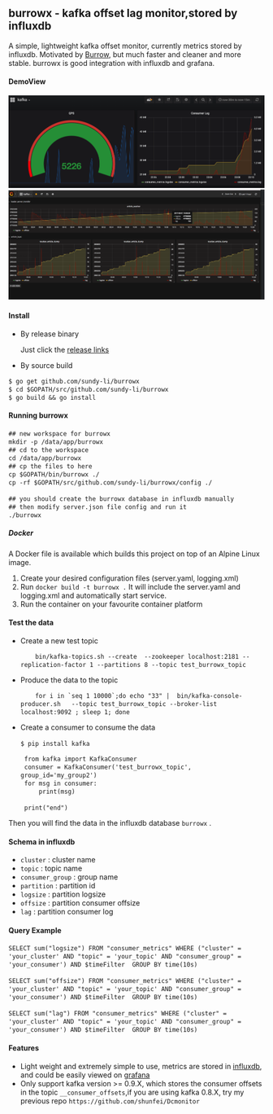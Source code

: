 ## burrowx - kafka offset lag monitor,stored by influxdb

A simple, lightweight kafka offset monitor, currently metrics stored by influxdb. Motivated by   [Burrow](https://github.com/linkedin/Burrow), but much faster and cleaner and more stable. burrowx is good integration with influxdb and grafana.


#### DemoView
![consumer rate](./doc/rate.jpg)
![burrowx with influxdb and granfana](./doc/demo.png)

#### Install

- By release binary

    Just click the [release links](https://github.com/sundy-li/burrowx/releases)

- By source build
```shell
$ go get github.com/sundy-li/burrowx
$ cd $GOPATH/src/github.com/sundy-li/burrowx
$ go build && go install
```

#### Running burrowx
``` shell
## new workspace for burrowx
mkdir -p /data/app/burrowx 
## cd to the workspace
cd /data/app/burrowx 
## cp the files to here
cp $GOPATH/bin/burrowx ./
cp -rf $GOPATH/src/github.com/sundy-li/burrowx/config ./

## you should create the burrowx database in influxdb manually
## then modify server.json file config and run it 
./burrowx
```

##### Docker

A Docker file is available which builds this project on top of an Alpine Linux image.  

1. Create your desired configuration files (server.yaml, logging.xml)
1. Run `docker build -t burrowx .`  It will include the server.yaml and logging.xml and automatically start service.
1. Run the container on your favourite container platform


#### Test the data

 - Create a new test topic

	``` 
	    bin/kafka-topics.sh --create  --zookeeper localhost:2181 --replication-factor 1 --partitions 8 --topic test_burrowx_topic
	```
 
 - Produce the data to the topic

	```
		for i in `seq 1 10000`;do echo "33" |  bin/kafka-console-producer.sh   --topic test_burrowx_topic --broker-list localhost:9092 ; sleep 1; done
	```
 
 - Create a consumer to consume the data
 	
 	`$ pip install kafka`
 	

		from kafka import KafkaConsumer
		consumer = KafkaConsumer('test_burrowx_topic', group_id='my_group2')
		for msg in consumer:
			print(msg)

		print("end")

 Then you will find the data in the influxdb database `burrowx` .


#### Schema in influxdb

* `cluster` : cluster name
* `topic` :  topic name
* `consumer_group` : group name
* `partition` : partition id
* `logsize` : partition logsize
* `offsize` : partition consumer offsize
* `lag` : partition consumer log


#### Query Example

```
SELECT sum("logsize") FROM "consumer_metrics" WHERE ("cluster" = 'your_cluster' AND "topic" = 'your_topic' AND "consumer_group" = 'your_consumer') AND $timeFilter  GROUP BY time(10s) 

SELECT sum("offsize") FROM "consumer_metrics" WHERE ("cluster" = 'your_cluster' AND "topic" = 'your_topic' AND "consumer_group" = 'your_consumer') AND $timeFilter  GROUP BY time(10s) 

SELECT sum("lag") FROM "consumer_metrics" WHERE ("cluster" = 'your_cluster' AND "topic" = 'your_topic' AND "consumer_group" = 'your_consumer') AND $timeFilter  GROUP BY time(10s) 
```

#### Features
 - Light weight and extremely simple to use, metrics are stored in [influxdb](https://github.com/influxdata/influxdb),  and could be easily viewed on [grafana](https://github.com/grafana/grafana)
 - Only support kafka version >= 0.9.X, which stores the consumer offsets in the topic `__consumer_offsets`,if you are using kafka 0.8.X, try my previous repo `https://github.com/shunfei/Dcmonitor`